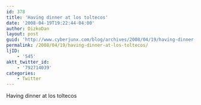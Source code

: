 ```yaml
---
id: 378
title: 'Having dinner at los toltecos'
date: '2008-04-19T19:22:44-04:00'
author: DizkoDan
layout: post
guid: 'http://www.cyberjunx.com/blog/archives/2008/04/19/having-dinner-at-los-toltecos/'
permalink: /2008/04/19/having-dinner-at-los-toltecos/
ljID:
    - '545'
aktt_twitter_id:
    - '792714039'
categories:
    - Twitter
---
```


Having dinner at los toltecos